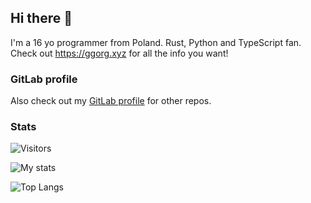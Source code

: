 ## Hi there 👋

I'm a 16 yo programmer from Poland. Rust, Python and TypeScript fan. Check out https://ggorg.xyz for all the info you want!

### GitLab profile
Also check out my [GitLab profile](https://gitlab.com/GGORG) for other repos.

### Stats
![Visitors](https://komarev.com/ghpvc/?username=GGORG0)

![My stats](https://github-readme-stats.vercel.app/api?username=GGORG0&count_private=true&theme=dark&show_icons=true)

![Top Langs](https://github-readme-stats.vercel.app/api/top-langs/?username=GGORG0&count_private=true&theme=dark&show_icons=true&hide_langs_below=1")
